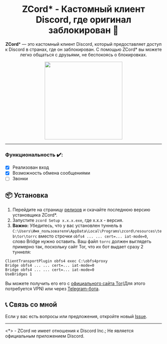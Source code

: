 <div align="center">

# ZCord* - Кастомный клиент Discord, где оригинал заблокирован 🚀

**ZCord*** — это кастомный клиент Discord, который предоставляет доступ к Discord в странах, где он заблокирован. С помощью ZCord* вы можете легко общаться с друзьями, не беспокоясь о блокировках.

<img src="https://github.com/user-attachments/assets/1297467b-6e50-4f44-b3d3-81091fa8f316" width="250"></img>

</div>

---

### Функциональность ✔️:
- [x] Реализован вход
- [x] Возможность обмена сообщениями
- [ ] Звонки

## 📦 Установка

1. Перейдите на страницу [релизов](https://github.com/SublimateTheBerry/ZCord/releases) и скачайте последнюю версию установщика ZCord*.
2. Запустите `zcord Setup x.x.x.exe`, где x.x.x - версия.
3. **Важно:** Убедитесь, что у вас установлен туннель в `C:\Users\Имя_пользователя\AppData\Local\Programs\zcord\resources\teb\tor\torrc` вместо строчки `obfs4 ... ... cert=... iat-mode=0`, слово Bridge нужно оставить. Ваш файл `torrc` должен выглядеть примерно так, поскольку сайт Tor, что их бот выдает сразу 2 туннеля:
```
ClientTransportPlugin obfs4 exec C:\obfs4proxy
Bridge obfs4 ... ... cert=... iat-mode=0
Bridge obfs4 ... ... cert=... iat-mode=0
UseBridges 1
```
Вы можете получить его его с [официального сайта Tor](https://bridges.torproject.org/bridges?transport=obfs4)(Для этого потребуется VPN) или через [Telegram-бота](https://t.me/GetBridgesBot).

## 📞 Связь со мной

Если у вас есть вопросы или предложения, откройте новый [Issue](https://github.com/SublimateTheBerry/zcord/issues).

---

<*> - ZCord не имеет отношения к Discord Inc.; Не является официальным приложением Discord.
